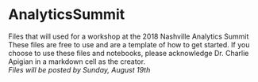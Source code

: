 # AnalyticsSummit
Files that will used for a workshop at the 2018 Nashville Analytics Summit
These files are free to use and are a template of how to get started.  If you choose to use these files and notebooks, 
please acknowledge Dr. Charlie Apigian in a markdown cell as the creator.
<br>
*Files will be posted by Sunday, August 19th*
